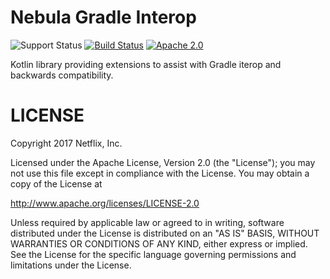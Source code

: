Nebula Gradle Interop
===========

![Support Status](https://img.shields.io/badge/nebula-internal-lightgray.svg)
[![Build Status](https://travis-ci.org/nebula-plugins/nebula-gradle-interop.svg)](https://travis-ci.org/nebula-plugins/nebula-gradle-interop)
[![Apache 2.0](https://img.shields.io/github/license/nebula-plugins/nebula-test.svg)](http://www.apache.org/licenses/LICENSE-2.0)

Kotlin library providing extensions to assist with Gradle iterop and backwards compatibility.

LICENSE
=======

Copyright 2017 Netflix, Inc.

Licensed under the Apache License, Version 2.0 (the "License");
you may not use this file except in compliance with the License.
You may obtain a copy of the License at

<http://www.apache.org/licenses/LICENSE-2.0>

Unless required by applicable law or agreed to in writing, software
distributed under the License is distributed on an "AS IS" BASIS,
WITHOUT WARRANTIES OR CONDITIONS OF ANY KIND, either express or implied.
See the License for the specific language governing permissions and
limitations under the License.
